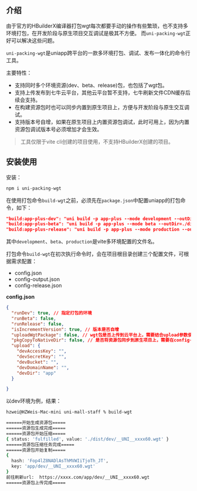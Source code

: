 ##  介绍

由于官方的HBuilderX编译器打包wgt每次都要手动的操作有些繁琐，也不支持多环境打包，在开发阶段与原生项目交互调试是极其不方便。
而`uni-packing-wgt`正好可以解决这些问题。

`uni-packing-wgt`是uniapp跨平台的一款多环境打包、调试、发布一体化的命令行工具。


主要特性：

- 支持同时多个环境资源(dev、beta、release)包，也包括了wgt包。
- 支持上传发布到七牛云平台，其他云平台暂不支持，七牛刷新文件CDN缓存后续会支持。
- 在构建资源包时也可以同步内置到原生项目上，方便与开发阶段与原生交互调试。
- 支持版本号自增，如果在原生项目上内置资源包调试，此时可用上，因为内置资源包调试版本号必须增加才会生效。

> 工具仅限于vite cli创建的项目使用，不支持HBuilderX创建的项目。

## 安装使用

安装：

```bash
npm i uni-packing-wgt
```

在使用打包命令`build-wgt`之前，必须先在`package.json`中配置uniapp的打包命令，如下：

```json
"build:app-plus-dev": "uni build -p app-plus --mode development --outDir=./dist/dev/app",
"build:app-plus-beta": "uni build -p app-plus --mode beta --outDir=./dist/beta/app",
"build:app-plus-release": "uni build -p app-plus --mode production --outDir=./dist/release/app"
```

其中`development`、`beta`、`production`是vite多环境配置的文件名。


打包命令`build-wgt`在初次执行命令时，会在项目根目录创建三个配置文件，可根据需求配置：

- config.json
- config-output.json
- config-release.json


**config.json**

```json
{
  "runDev": true, // 指定打包的环境
  "runBeta": false,
  "runRelease": false,
  "isIncrementVersion": true, // 版本是否自增
  "uploadWgtPackage": false, // wgt包是否上传到云平台上，需要结合upload参数使用
  "pkgCopyToNativeDir": false, // 是否将资源包同步到原生项目上，需要在config-output.json配置路径
  "upload": {
    "devAccessKey": "",
    "devSecretKey": "",
    "devBucket": "",
    "devDomainName": "",
    "devDir": "app"
  }

}
```

以dev环境为例，结果：

``` bash
hzwei@HZWeis-Mac-mini uni-mall-staff % build-wgt

======开始生成资源包=====
======资源包生成完成=====
======资源包开始压缩=====
{ status: 'fulfilled', value: './dist/dev/__UNI__xxxx60.wgt' }
======资源包压缩任务完成=====
======资源包开始复制=====
{
  hash: 'Fop4lZ8NADlAsThMVWIiTjoTh_JT',
  key: 'app/dev/__UNI__xxxx60.wgt'
}
前往刷新url:  https://xxxx.com/app/dev/__UNI__xxxx60.wgt
======资源包上传完成=====

```











